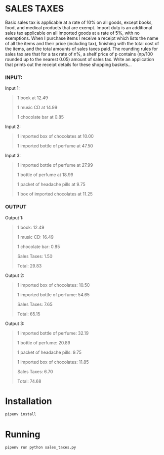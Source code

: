 # SALES TAXES
Basic sales tax is applicable at a rate of 10% on all goods, except books, food, and medical
products that are exempt. Import duty is an additional sales tax
applicable on all imported goods at a rate of 5%, with no exemptions. When I purchase items
I receive a receipt which lists the name of all the items and their price (including tax),
finishing with the total cost of the items,
and the total amounts of sales taxes paid. The rounding rules for sales tax are that for a tax
rate of n%, a shelf price of p contains (np/100 rounded up to the nearest 0.05) amount of
sales tax.
Write an application that prints out the receipt details for these shopping baskets...



### INPUT:
Input 1:
> 1 book at 12.49
> 
> 1 music CD at 14.99
> 
> 1 chocolate bar at 0.85
> 
Input 2:
> 1 imported box of chocolates at 10.00
> 
> 1 imported bottle of perfume at 47.50
> 
Input 3:

> 1 imported bottle of perfume at 27.99
> 
> 1 bottle of perfume at 18.99
> 
> 1 packet of headache pills at 9.75
> 
> 1 box of imported chocolates at 11.25
> 
### OUTPUT

Output 1:

> 1 book: 12.49
> 
> 1 music CD: 16.49
> 
> 1 chocolate bar: 0.85
> 
> Sales Taxes: 1.50
> 
> Total: 29.83
> 
Output 2:

> 1 imported box of chocolates: 10.50
> 
> 1 imported bottle of perfume: 54.65
> 
> Sales Taxes: 7.65
> 
> Total: 65.15
> 
Output 3:

> 1 imported bottle of perfume: 32.19
> 
> 1 bottle of perfume: 20.89
> 
> 1 packet of headache pills: 9.75
> 
> 1 imported box of chocolates: 11.85
> 
> Sales Taxes: 6.70
> 
> Total: 74.68




# Installation
```bash
pipenv install
```

# Running
```bash
pipenv run python sales_taxes.py
```